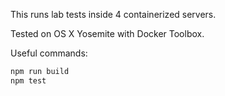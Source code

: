 This runs lab tests inside 4 containerized servers.

Tested on OS X Yosemite with Docker Toolbox.

Useful commands:

```bash
npm run build
npm test
```
